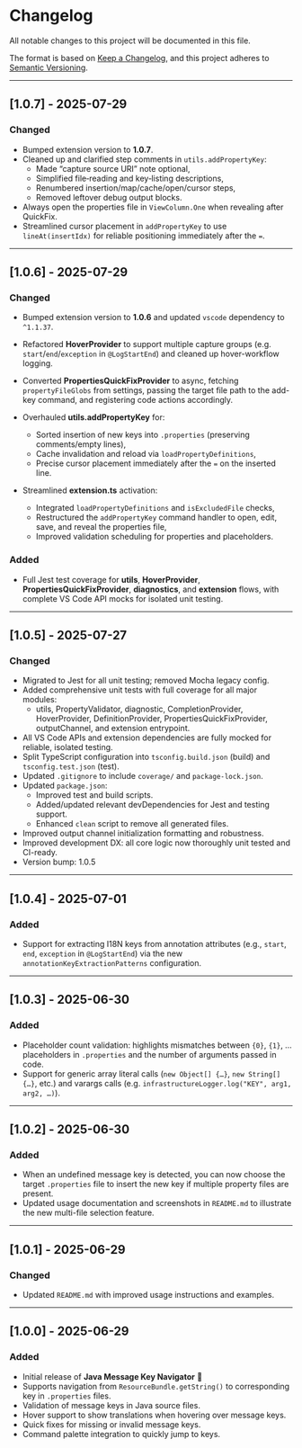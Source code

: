 # Changelog

All notable changes to this project will be documented in this file.

The format is based on [Keep a Changelog](https://keepachangelog.com/en/1.0.0/),
and this project adheres to [Semantic Versioning](https://semver.org/).

---

## [1.0.7] - 2025-07-29

### Changed
- Bumped extension version to **1.0.7**.  
- Cleaned up and clarified step comments in `utils.addPropertyKey`:  
  - Made “capture source URI” note optional,  
  - Simplified file‐reading and key‐listing descriptions,  
  - Renumbered insertion/map/cache/open/cursor steps,  
  - Removed leftover debug output blocks.  
- Always open the properties file in `ViewColumn.One` when revealing after QuickFix.  
- Streamlined cursor placement in `addPropertyKey` to use `lineAt(insertIdx)` for reliable positioning immediately after the `=`.

---

## [1.0.6] - 2025-07-29

### Changed

* Bumped extension version to **1.0.6** and updated `vscode` dependency to `^1.1.37`.
* Refactored **HoverProvider** to support multiple capture groups (e.g. `start`/`end`/`exception` in `@LogStartEnd`) and cleaned up hover-workflow logging.
* Converted **PropertiesQuickFixProvider** to async, fetching `propertyFileGlobs` from settings, passing the target file path to the add-key command, and registering code actions accordingly.
* Overhauled **utils.addPropertyKey** for:

  * Sorted insertion of new keys into `.properties` (preserving comments/empty lines),
  * Cache invalidation and reload via `loadPropertyDefinitions`,
  * Precise cursor placement immediately after the `=` on the inserted line.
* Streamlined **extension.ts** activation:

  * Integrated `loadPropertyDefinitions` and `isExcludedFile` checks,
  * Restructured the `addPropertyKey` command handler to open, edit, save, and reveal the properties file,
  * Improved validation scheduling for properties and placeholders.

### Added

* Full Jest test coverage for **utils**, **HoverProvider**, **PropertiesQuickFixProvider**, **diagnostics**, and **extension** flows, with complete VS Code API mocks for isolated unit testing.

---

## [1.0.5] - 2025-07-27

### Changed
- Migrated to Jest for all unit testing; removed Mocha legacy config.
- Added comprehensive unit tests with full coverage for all major modules:
  - utils, PropertyValidator, diagnostic, CompletionProvider, HoverProvider, DefinitionProvider, PropertiesQuickFixProvider, outputChannel, and extension entrypoint.
- All VS Code APIs and extension dependencies are fully mocked for reliable, isolated testing.
- Split TypeScript configuration into `tsconfig.build.json` (build) and `tsconfig.test.json` (test).
- Updated `.gitignore` to include `coverage/` and `package-lock.json`.
- Updated `package.json`:
  - Improved test and build scripts.
  - Added/updated relevant devDependencies for Jest and testing support.
  - Enhanced `clean` script to remove all generated files.
- Improved output channel initialization formatting and robustness.
- Improved development DX: all core logic now thoroughly unit tested and CI-ready.
- Version bump: 1.0.5

---

## [1.0.4] - 2025-07-01

### Added
- Support for extracting I18N keys from annotation attributes (e.g., `start`, `end`, `exception` in `@LogStartEnd`) via the new `annotationKeyExtractionPatterns` configuration.

---

## [1.0.3] - 2025-06-30

### Added
- Placeholder count validation: highlights mismatches between `{0}`, `{1}`, … placeholders in `.properties` and the number of arguments passed in code.
- Support for generic array literal calls (`new Object[] {…}`, `new String[] {…}`, etc.) and varargs calls (e.g. `infrastructureLogger.log("KEY", arg1, arg2, …)`).

---

## [1.0.2] - 2025-06-30

### Added
- When an undefined message key is detected, you can now choose the target `.properties` file to insert the new key if multiple property files are present.
- Updated usage documentation and screenshots in `README.md` to illustrate the new multi-file selection feature.

---

## [1.0.1] - 2025-06-29

### Changed
- Updated `README.md` with improved usage instructions and examples.

---

## [1.0.0] - 2025-06-29

### Added
- Initial release of **Java Message Key Navigator** 🎉
- Supports navigation from `ResourceBundle.getString()` to corresponding key in `.properties` files.
- Validation of message keys in Java source files.
- Hover support to show translations when hovering over message keys.
- Quick fixes for missing or invalid message keys.
- Command palette integration to quickly jump to keys.
